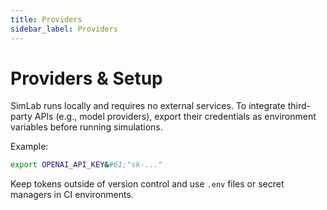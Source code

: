 ```yaml
---
title: Providers
sidebar_label: Providers
---
```


# Providers & Setup

SimLab runs locally and requires no external services. To integrate third-party APIs (e.g., model providers), export their credentials as environment variables before running simulations.

Example:
```bash
export OPENAI_API_KEY&#61;"sk-..."
```

Keep tokens outside of version control and use `.env` files or secret managers in CI environments.

